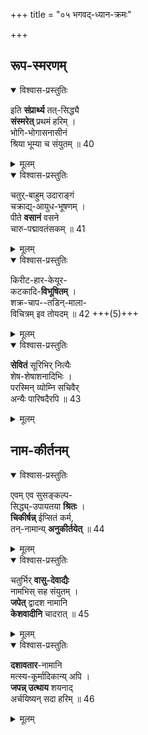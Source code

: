 +++
title = "०५ भगवद्-ध्यान-क्रमः"

+++
## रूप-स्मरणम्
<details open><summary>विश्वास-प्रस्तुतिः</summary>

इति **संप्रार्थ्य** तत्-सिद्ध्यै  
**संस्मरेत्** प्रथमं हरिम् ।  
भोगि-भोगासनासीनं  
श्रिया भूम्या च संयुतम् ॥ 40
</details>

<details><summary>मूलम्</summary>

इति संप्रार्थ्य तत्सिद्ध्यै संस्मरेत् प्रथमं हरिम् ।  
भोगिभोगासनासीनं श्रिया भूम्या च संयुतम् ॥ 40
</details>


<details open><summary>विश्वास-प्रस्तुतिः</summary>

चतुर्-बाहुम् उदाराङ्गं  
चक्राद्य्-आयुध-भूषणम् ।  
पीते **वसानं** वसने  
चारु-पद्मावतंसकम् ॥ 41
</details>

<details><summary>मूलम्</summary>

चतुर्बाहुमुदाराङ्गं चक्राद्यायुधभूषणम् ।  
पीते वसानं वसने चारुपद्मावतंसकम् ॥ 41
</details>


<details open><summary>विश्वास-प्रस्तुतिः</summary>

किरीट-हार-केयूर-  
कटकादि-**विभूषितम्** ।  
शक्र-चाप--तडिन्-माला-  
विचित्रम् इव तोयदम् ॥ 42 +++(5)+++
</details>

<details><summary>मूलम्</summary>

किरीटहारकेयूरकटकादिविभूषितम् ।  
शक्रचापतटिन्मालाविचित्रमिव तोयदम् ॥ 42
</details>


<details open><summary>विश्वास-प्रस्तुतिः</summary>

**सेवितं** सूरिभिर् नित्यैः  
शेष-शेषाशनादिभिः ।  
परस्मिन् व्योम्नि सचिवैर्  
अन्यैः पारिषदैरपि ॥ 43
</details>

<details><summary>मूलम्</summary>

सेवितं सूरिभिर्नित्यैः शेषशेषाशनादिभिः ।  
परस्मिन् व्योम्नि सचिवैः अन्यैः पारिषदैरपि ॥ 43
</details>

## नाम-कीर्तनम्
<details open><summary>विश्वास-प्रस्तुतिः</summary>

एवम् एव सुसङ्कल्प-  
सिद्ध्य्-उपायतया **श्रितः** ।  
**चिकीर्षन्न्** ईप्सितं कर्म,  
तन्-नामान्य् **अनुकीर्तयेत्** ॥ 44
</details>

<details><summary>मूलम्</summary>

एवमेव सुसङ्कल्पसिध्युपायतया श्रितः ।  
चिकीर्षन्नीप्सितं कर्म तन्नामान्यनुकीर्तयेत् ॥ 44
</details>


<details open><summary>विश्वास-प्रस्तुतिः</summary>

चतुर्भिर् **वासु-देवाद्यैः**  
नामभिस् सह संयुतम् ।  
**जपेत्** द्वादश नामानि  
**केशवादीनि** चादरात् ॥ 45
</details>

<details><summary>मूलम्</summary>

चतुर्भिर्वासुदेवाद्यैः नामभिस्सह संयुतम् ।  
जपेत् द्वादश नामानि केशवादीनि चादरात् ॥ 45
</details>


<details open><summary>विश्वास-प्रस्तुतिः</summary>

**दशावतार**-नामानि  
मत्स्य-कूर्मादिकान्य् अपि ।  
**जपन्न् उत्थाय** शयनाद्  
अर्चयिष्यन् सदा हरिम् ॥ 46
</details>

<details><summary>मूलम्</summary>

दशावतारनामानि मत्स्यकूर्मादिकान्यपि ।  
जपन्नुत्थाय शयनाद् अर्चयिष्यन् सदा हरिम् ॥ 46
</details>